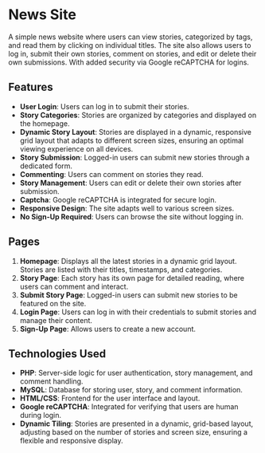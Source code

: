 # News Site

A simple news website where users can view stories, categorized by tags, and read them by clicking on individual titles. The site also allows users to log in, submit their own stories, comment on stories, and edit or delete their own submissions. With added security via Google reCAPTCHA for logins.

## Features

- **User Login**: Users can log in to submit their stories.
- **Story Categories**: Stories are organized by categories and displayed on the homepage.
- **Dynamic Story Layout**: Stories are displayed in a dynamic, responsive grid layout that adapts to different screen sizes, ensuring an optimal viewing experience on all devices.
- **Story Submission**: Logged-in users can submit new stories through a dedicated form.
- **Commenting**: Users can comment on stories they read.
- **Story Management**: Users can edit or delete their own stories after submission.
- **Captcha**: Google reCAPTCHA is integrated for secure login.
- **Responsive Design**: The site adapts well to various screen sizes.
- **No Sign-Up Required**: Users can browse the site without logging in.

## Pages

1. **Homepage**: Displays all the latest stories in a dynamic grid layout. Stories are listed with their titles, timestamps, and categories.
2. **Story Page**: Each story has its own page for detailed reading, where users can comment and interact.
3. **Submit Story Page**: Logged-in users can submit new stories to be featured on the site.
4. **Login Page**: Users can log in with their credentials to submit stories and manage their content.
5. **Sign-Up Page**: Allows users to create a new account.

## Technologies Used

- **PHP**: Server-side logic for user authentication, story management, and comment handling.
- **MySQL**: Database for storing user, story, and comment information.
- **HTML/CSS**: Frontend for the user interface and layout.
- **Google reCAPTCHA**: Integrated for verifying that users are human during login.
- **Dynamic Tiling**: Stories are presented in a dynamic, grid-based layout, adjusting based on the number of stories and screen size, ensuring a flexible and responsive display.
